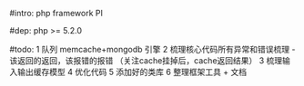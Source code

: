 #intro:
	php framework PI

#dep:
	php >= 5.2.0

#todo:
	1 队列 memcache+mongodb 引擎
	2 梳理核心代码所有异常和错误梳理 - 该返回的返回，该报错的报错 （关注cache挂掉后，cache返回结果）
	3 梳理输入输出缓存模型
	4 优化代码
	5 添加好的类库
	6 整理框架工具 + 文档